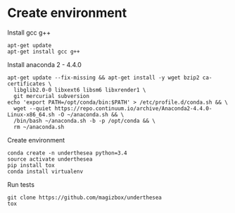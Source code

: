 # Create environment

Install gcc g++

```
apt-get update
apt-get install gcc g++
```
Install anaconda 2 - 4.4.0 

```
apt-get update --fix-missing && apt-get install -y wget bzip2 ca-certificates \
  libglib2.0-0 libxext6 libsm6 libxrender1 \
  git mercurial subversion
echo 'export PATH=/opt/conda/bin:$PATH' > /etc/profile.d/conda.sh && \
  wget --quiet https://repo.continuum.io/archive/Anaconda2-4.4.0-Linux-x86_64.sh -O ~/anaconda.sh && \
  /bin/bash ~/anaconda.sh -b -p /opt/conda && \
  rm ~/anaconda.sh
```

Create environment

```
conda create -n underthesea python=3.4
source activate underthesea
pip install tox
conda install virtualenv
```

Run tests

```
git clone https://github.com/magizbox/underthesea
tox
```
